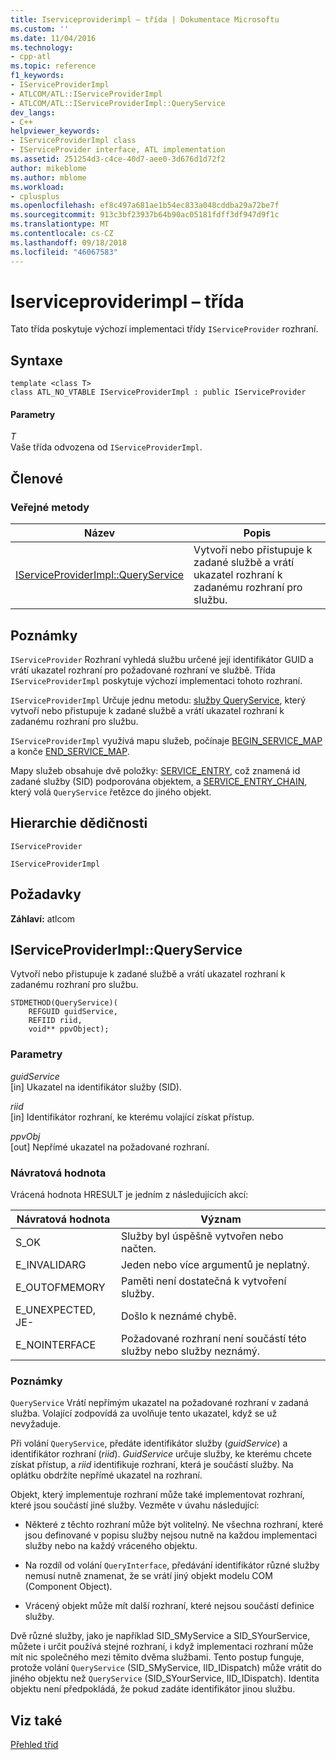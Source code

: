 ```yaml
---
title: Iserviceproviderimpl – třída | Dokumentace Microsoftu
ms.custom: ''
ms.date: 11/04/2016
ms.technology:
- cpp-atl
ms.topic: reference
f1_keywords:
- IServiceProviderImpl
- ATLCOM/ATL::IServiceProviderImpl
- ATLCOM/ATL::IServiceProviderImpl::QueryService
dev_langs:
- C++
helpviewer_keywords:
- IServiceProviderImpl class
- IServiceProvider interface, ATL implementation
ms.assetid: 251254d3-c4ce-40d7-aee0-3d676d1d72f2
author: mikeblome
ms.author: mblome
ms.workload:
- cplusplus
ms.openlocfilehash: ef8c497a681ae1b54ec833a048cddba29a72be7f
ms.sourcegitcommit: 913c3bf23937b64b90ac05181fdff3df947d9f1c
ms.translationtype: MT
ms.contentlocale: cs-CZ
ms.lasthandoff: 09/18/2018
ms.locfileid: "46067583"
---
```

# <a name="iserviceproviderimpl-class"></a>Iserviceproviderimpl – třída

Tato třída poskytuje výchozí implementaci třídy `IServiceProvider` rozhraní.

## <a name="syntax"></a>Syntaxe

```
template <class T>
class ATL_NO_VTABLE IServiceProviderImpl : public IServiceProvider
```

#### <a name="parameters"></a>Parametry

*T*<br/>
Vaše třída odvozena od `IServiceProviderImpl`.

## <a name="members"></a>Členové

### <a name="public-methods"></a>Veřejné metody

|Název|Popis|
|----------|-----------------|
|[IServiceProviderImpl::QueryService](#queryservice)|Vytvoří nebo přistupuje k zadané službě a vrátí ukazatel rozhraní k zadanému rozhraní pro službu.|

## <a name="remarks"></a>Poznámky

`IServiceProvider` Rozhraní vyhledá službu určené její identifikátor GUID a vrátí ukazatel rozhraní pro požadované rozhraní ve službě. Třída `IServiceProviderImpl` poskytuje výchozí implementaci tohoto rozhraní.

`IServiceProviderImpl` Určuje jednu metodu: [služby QueryService](#queryservice), který vytvoří nebo přistupuje k zadané službě a vrátí ukazatel rozhraní k zadanému rozhraní pro službu.

`IServiceProviderImpl` využívá mapu služeb, počínaje [BEGIN_SERVICE_MAP](service-map-macros.md#begin_service_map) a konče [END_SERVICE_MAP](service-map-macros.md#end_service_map).

Mapy služeb obsahuje dvě položky: [SERVICE_ENTRY](service-map-macros.md#service_entry), což znamená id zadané služby (SID) podporována objektem, a [SERVICE_ENTRY_CHAIN](service-map-macros.md#service_entry_chain), který volá `QueryService` řetězce do jiného objekt.

## <a name="inheritance-hierarchy"></a>Hierarchie dědičnosti

`IServiceProvider`

`IServiceProviderImpl`

## <a name="requirements"></a>Požadavky

**Záhlaví:** atlcom

##  <a name="queryservice"></a>  IServiceProviderImpl::QueryService

Vytvoří nebo přistupuje k zadané službě a vrátí ukazatel rozhraní k zadanému rozhraní pro službu.

```
STDMETHOD(QueryService)(
    REFGUID guidService,
    REFIID riid,
    void** ppvObject);
```

### <a name="parameters"></a>Parametry

*guidService*<br/>
[in] Ukazatel na identifikátor služby (SID).

*riid*<br/>
[in] Identifikátor rozhraní, ke kterému volající získat přístup.

*ppvObj*<br/>
[out] Nepřímé ukazatel na požadované rozhraní.

### <a name="return-value"></a>Návratová hodnota

Vrácená hodnota HRESULT je jedním z následujících akcí:

|Návratová hodnota|Význam|
|------------------|-------------|
|S_OK|Služby byl úspěšně vytvořen nebo načten.|
|E_INVALIDARG|Jeden nebo více argumentů je neplatný.|
|E_OUTOFMEMORY|Paměti není dostatečná k vytvoření služby.|
|E_UNEXPECTED, JE-|Došlo k neznámé chybě.|
|E_NOINTERFACE|Požadované rozhraní není součástí této služby nebo služby neznámý.|

### <a name="remarks"></a>Poznámky

`QueryService` Vrátí nepřímým ukazatel na požadované rozhraní v zadaná služba. Volající zodpovídá za uvolňuje tento ukazatel, když se už nevyžaduje.

Při volání `QueryService`, předáte identifikátor služby (*guidService*) a identifikátor rozhraní (*riid*). *GuidService* určuje služby, ke kterému chcete získat přístup, a *riid* identifikuje rozhraní, která je součástí služby. Na oplátku obdržíte nepřímé ukazatel na rozhraní.

Objekt, který implementuje rozhraní může také implementovat rozhraní, které jsou součástí jiné služby. Vezměte v úvahu následující:

- Některé z těchto rozhraní může být volitelný. Ne všechna rozhraní, které jsou definované v popisu služby nejsou nutně na každou implementaci služby nebo na každý vráceného objektu.

- Na rozdíl od volání `QueryInterface`, předávání identifikátor různé služby nemusí nutně znamenat, že se vrátí jiný objekt modelu COM (Component Object).

- Vrácený objekt může mít další rozhraní, které nejsou součástí definice služby.

Dvě různé služby, jako je například SID_SMyService a SID_SYourService, můžete i určit používá stejné rozhraní, i když implementaci rozhraní může mít nic společného mezi těmito dvěma službami. Tento postup funguje, protože volání `QueryService` (SID_SMyService, IID_IDispatch) může vrátit do jiného objektu než `QueryService` (SID_SYourService, IID_IDispatch). Identita objektu není předpokládá, že pokud zadáte identifikátor jinou službu.

## <a name="see-also"></a>Viz také

[Přehled tříd](../../atl/atl-class-overview.md)
